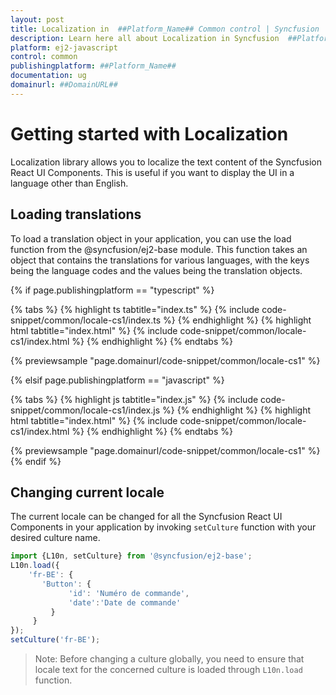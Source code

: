 ```yaml
---
layout: post
title: Localization in  ##Platform_Name## Common control | Syncfusion
description: Learn here all about Localization in Syncfusion  ##Platform_Name##  Common control of Syncfusion Essential JS 2 and more.
platform: ej2-javascript
control: common
publishingplatform: ##Platform_Name##
documentation: ug
domainurl: ##DomainURL##
---
```


# Getting started with Localization

Localization library allows you to localize the text content of the Syncfusion React UI Components. This is useful if you want to display the UI in a language other than English.

## Loading translations

To load a translation object in your application, you can use the load function from the @syncfusion/ej2-base module. This function takes an object that contains the translations for various languages, with the keys being the language codes and the values being the translation objects.

{% if page.publishingplatform == "typescript" %}

 {% tabs %}
{% highlight ts tabtitle="index.ts" %}
{% include code-snippet/common/locale-cs1/index.ts %}
{% endhighlight %}
{% highlight html tabtitle="index.html" %}
{% include code-snippet/common/locale-cs1/index.html %}
{% endhighlight %}
{% endtabs %}
        
{% previewsample "page.domainurl/code-snippet/common/locale-cs1" %}

{% elsif page.publishingplatform == "javascript" %}

{% tabs %}
{% highlight js tabtitle="index.js" %}
{% include code-snippet/common/locale-cs1/index.js %}
{% endhighlight %}
{% highlight html tabtitle="index.html" %}
{% include code-snippet/common/locale-cs1/index.html %}
{% endhighlight %}
{% endtabs %}

{% previewsample "page.domainurl/code-snippet/common/locale-cs1" %}
{% endif %}

## Changing current locale

The current locale can be changed for all the Syncfusion React UI Components in your application by invoking `setCulture` function with your desired culture name.

```ts
import {L10n, setCulture} from '@syncfusion/ej2-base';
L10n.load({
    'fr-BE': {
       'Button': {
             'id': 'Numéro de commande',
             'date':'Date de commande'
         }
     }
});
setCulture('fr-BE');
```

>Note: Before changing a culture globally, you need to ensure that locale text for the concerned culture is loaded through `L10n.load` function.
